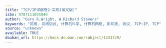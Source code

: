 ```yaml
---
title: "TCP/IP详解卷2:实现(英文版)"
isbn: 9787111095040
author: "Gary R.Wright, W.Richard Stevens"
keywords: "网络, 网络协议, 计算机科学, 计算机网络, 影印版, 协议, TCP:IP, TCP"
source: "unknown"
available: TRUE
douban_url: https://book.douban.com/subject/1231729/
---
```

